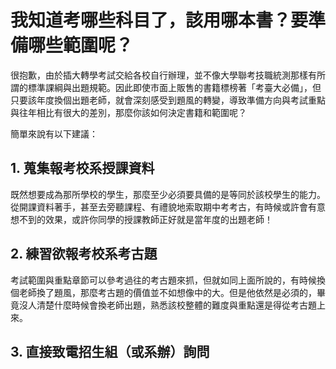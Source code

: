 # 我知道考哪些科目了，該用哪本書？要準備哪些範圍呢？

很抱歉，由於插大轉學考試交給各校自行辦理，並不像大學聯考技職統測那樣有所謂的標準課綱與出題規範。因此即使市面上販售的書籍標榜著「考臺大必備」，但只要該年度換個出題老師，就會深刻感受到題風的轉變，導致準備方向與考試重點與往年相比有很大的差別，那麼你該如何決定書籍和範圍呢？

簡單來說有以下建議：

## 1. 蒐集報考校系授課資料
既然想要成為那所學校的學生，那麼至少必須要具備的是等同於該校學生的能力。從開課資料著手，甚至去旁聽課程、有禮貌地索取期中考考古，有時候或許會有意想不到的效果，或許你同學的授課教師正好就是當年度的出題老師！

## 2. 練習欲報考校系考古題
考試範圍與重點章節可以參考過往的考古題來抓，但就如同上面所說的，有時候換個老師換了題風，那麼考古題的價值並不如想像中的大。但是他依然是必須的，畢竟沒人清楚什麼時候會換老師出題，熟悉該校整體的難度與重點還是得從考古題上來。

## 3. 直接致電招生組（或系辦）詢問